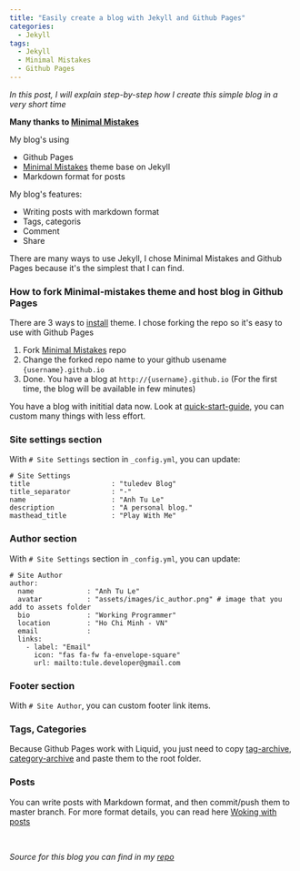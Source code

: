 ```yaml
---
title: "Easily create a blog with Jekyll and Github Pages"
categories:
  - Jekyll
tags:
  - Jekyll 
  - Minimal Mistakes
  - Github Pages
---
```


*In this post, I will explain step-by-step how I create this simple blog in a very short time*

**Many thanks to [Minimal Mistakes](https://github.com/mmistakes/minimal-mistakes)**

My blog's using

- Github Pages
- [Minimal Mistakes](https://github.com/mmistakes/minimal-mistakes) theme base on Jekyll
- Markdown format for posts

My blog's features:
- Writing posts with markdown format
- Tags, categoris
- Comment
- Share

There are many ways to use Jekyll, I chose Minimal Mistakes and Github Pages because it's the simplest that I can find.

### How to fork Minimal-mistakes theme and host blog in Github Pages

There are 3 ways to [install](https://github.com/mmistakes/minimal-mistakes#installation) theme. I chose forking the repo so it's easy to use with Github Pages

1. Fork [Minimal Mistakes](https://github.com/mmistakes/minimal-mistakes) repo
2. Change the forked repo name to your github usename `{username}.github.io`
3. Done. You have a blog at `http://{username}.github.io` (For the first time, the blog will be available in few minutes)

You have a blog with inititial data now. Look at [quick-start-guide](https://mmistakes.github.io/minimal-mistakes/docs/quick-start-guide/#), you can custom many things with less effort.

### Site settings section

With `# Site Settings` section in `_config.yml`, you can update:
```
# Site Settings
title                    : "tuledev Blog"
title_separator          : "-"
name                     : "Anh Tu Le"
description              : "A personal blog."
masthead_title           : "Play With Me"
```

### Author section

With `# Site Settings` section in `_config.yml`, you can update:
```
# Site Author
author:
  name             : "Anh Tu Le"
  avatar           : "assets/images/ic_author.png" # image that you add to assets folder
  bio              : "Working Programmer"
  location         : "Ho Chi Minh - VN"
  email            :
  links:
    - label: "Email"
      icon: "fas fa-fw fa-envelope-square"
      url: mailto:tule.developer@gmail.com
```

### Footer section

With `# Site Author`, you can custom footer link items.

### Tags, Categories

Because Github Pages work with Liquid, you just need to copy [tag-archive](https://github.com/tuledev/tuledev.github.io/blob/master/tag-archive.md), [category-archive](https://github.com/tuledev/tuledev.github.io/blob/master/category-archive.md) and paste them to the root folder.

### Posts

You can write posts with Markdown format, and then commit/push them to master branch. 
For more format details, you can read here [Woking with posts](https://mmistakes.github.io/minimal-mistakes/docs/posts/#) 

<br/>

*Source for this blog you can find in my [repo](https://github.com/tuledev/tuledev.github.io)*





